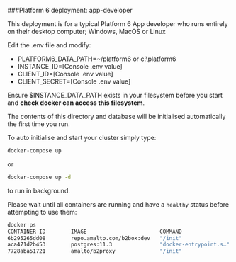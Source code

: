 ###Platform 6 deployment: app-developer

This deployment is for a typical Platform 6 App developer who runs entirely on their desktop computer; Windows, MacOS or Linux

Edit the .env file and modify:

- PLATFORM6_DATA_PATH=~/platform6 or c:\platform6
- INSTANCE_ID=[Console .env value]
- CLIENT_ID=[Console .env value]
- CLIENT_SECRET=[Console .env value]

Ensure $INSTANCE_DATA_PATH exists in your filesystem before you start and **check docker can access this filesystem**.

The contents of this directory and database will be initialised automatically the first time you run.

To auto initialise and start your cluster simply type:

```bash
docker-compose up
```
or

```bash
docker-compose up -d
```

to run in background.



Please wait until all containers are running and have a `healthy` status before attempting to use them:

```bash
docker ps
CONTAINER ID        IMAGE                       COMMAND                  CREATED             STATUS                    PORTS                                                      NAMES
6b295265dd08        repo.amalto.com/b2box:dev   "/init"                  53 seconds ago      Up 52 seconds (healthy)   5005/tcp, 5900/tcp, 8080/tcp                               app-developer_p6core_1
aca471d2b453        postgres:11.3               "docker-entrypoint.s…"   54 seconds ago      Up 53 seconds (healthy)   0.0.0.0:5432->5432/tcp                                     app-developer_pgsql_1
7728aba51721        amalto/b2proxy              "/init"                  54 seconds ago      Up 53 seconds (healthy)   0.0.0.0:8480->8480/tcp, 8443/tcp, 0.0.0.0:8483->8483/tcp   app-developer_p6proxy_1

``` 